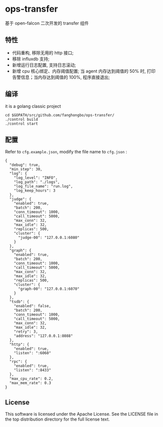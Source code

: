 # ops-transfer

基于 open-falcon 二次开发的 transfer 组件

## 特性
- 代码重构, 移除无用的 http 接口;
- 移除 influxdb 支持;
- 新增运行日志配置, 支持日志滚动;
- 新增 cpu 核心绑定、内存阈值配置; 当 agent 内存达到阈值的 50% 时, 打印告警信息；当内存达到阈值的 100%, 程序直接退出;


## 编译

it is a golang classic project

``` shell
cd $GOPATH/src/github.com/fanghongbo/ops-transfer/
./control build
./control start
```

## 配置
Refer to `cfg.example.json`, modify the file name to `cfg.json` :

```config
{
  "debug": true,
  "min_step": 30,
  "log": {
    "log_level": "INFO",
    "log_path": "./logs",
    "log_file_name": "run.log",
    "log_keep_hours": 3
  },
  "judge": {
    "enabled": true,
    "batch": 200,
    "conn_timeout": 1000,
    "call_timeout": 5000,
    "max_conn": 32,
    "max_idle": 32,
    "replicas": 500,
    "cluster": {
      "judge-00": "127.0.0.1:6080"
    }
  },
  "graph": {
    "enabled": true,
    "batch": 200,
    "conn_timeout": 1000,
    "call_timeout": 5000,
    "max_conn": 32,
    "max_idle": 32,
    "replicas": 500,
    "cluster": {
      "graph-00": "127.0.0.1:6070"
    }
  },
  "tsdb": {
    "enabled": false,
    "batch": 200,
    "conn_timeout": 1000,
    "call_timeout": 5000,
    "max_conn": 32,
    "max_idle": 32,
    "retry": 3,
    "address": "127.0.0.1:8088"
  },
  "http": {
    "enabled": true,
    "listen": ":6060"
  },
  "rpc": {
    "enabled": true,
    "listen": ":8433"
  },
  "max_cpu_rate": 0.2,
  "max_mem_rate": 0.3
}
```

## License

This software is licensed under the Apache License. See the LICENSE file in the top distribution directory for the full license text.
